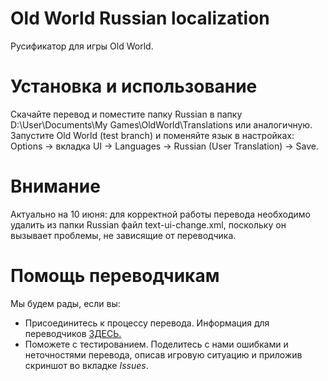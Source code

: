 # Old World Russian localization
Русификатор для игры Old World.

# Установка и использование
Скачайте перевод и поместите папку Russian в папку D:\User\Documents\My Games\OldWorld\Translations или аналогичную. Запустите Old World (test branch) и поменяйте язык в настройках: Options -> вкладка UI -> Languages -> Russian (User Translation) -> Save.

# Внимание
Актуально на 10 июня: для корректной работы перевода необходимо удалить из папки Russian файл text-ui-change.xml, поскольку он вызывает проблемы, не зависящие от переводчика.

# Помощь переводчикам
Мы будем рады, если вы:
* Присоединитесь к процессу перевода. Информация для переводчиков [ЗДЕСЬ.](https://github.com/BadaTheBada/OW_RussianPatch/wiki/Translating)
* Поможете с тестированием. Поделитесь с нами ошибками и неточностями перевода, описав игровую ситуацию и приложив скриншот во вкладке _Issues_.
